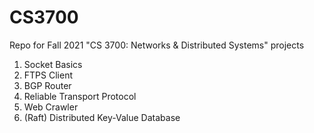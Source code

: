 # CS3700
Repo for Fall 2021 "CS 3700: Networks & Distributed Systems" projects
1. Socket Basics
2. FTPS Client
3. BGP Router
4. Reliable Transport Protocol
5. Web Crawler
6. (Raft) Distributed Key-Value Database
